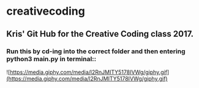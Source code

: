 # creativecoding
## Kris' Git Hub for the Creative Coding class 2017.

### Run this by cd-ing into the correct folder and then entering python3 main.py in terminal::
![https://media.giphy.com/media/l2RnJMITY5178IVWg/giphy.gif](https://media.giphy.com/media/l2RnJMITY5178IVWg/giphy.gif)

